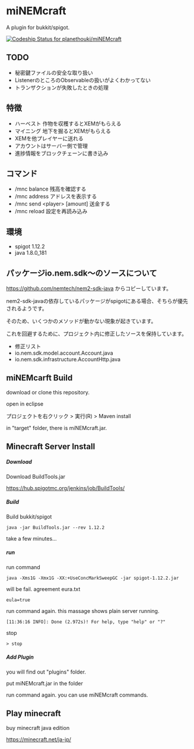 ﻿# miNEMcraft
A plugin for bukkit/spigot.

[ ![Codeship Status for planethouki/miNEMcraft](https://app.codeship.com/projects/1f434340-b5e4-0135-02bd-0abdbc6c21b9/status?branch=master)](https://app.codeship.com/projects/258518)


## TODO
* 秘密鍵ファイルの安全な取り扱い
* ListenerのところのObservableの扱いがよくわかってない
* トランザクションが失敗したときの処理

## 特徴
* ハーベスト 作物を収穫するとXEMがもらえる
* マイニング 地下を掘るとXEMがもらえる
* XEMを他プレイヤーに送れる
* アカウントはサーバー側で管理
* 進捗情報をブロックチェーンに書き込み


## コマンド
* /mnc balance 残高を確認する
* /mnc address アドレスを表示する
* /mnc send &lt;player&gt; [amount] 送金する
* /mnc reload 設定を再読み込み


## 環境
* spigot 1.12.2
* java 1.8.0_181

## パッケージio.nem.sdk～のソースについて
https://github.com/nemtech/nem2-sdk-java からコピーしています。

nem2-sdk-javaの依存しているパッケージがspigotにある場合、そちらが優先されるようです。

そのため、いくつかのメソッドが動かない現象が起きています。

これを回避するために、プロジェクト内に修正したソースを保持しています。

* 修正リスト
* io.nem.sdk.model.account.Account.java
* io.nem.sdk.infrastructure.AccountHttp.java


## miNEMcarft Build

download or clone this repository.

open in eclipse

プロジェクトを右クリック > 実行(R) > Maven install

in "target" folder, there is miNEMcraft.jar.


## Minecraft Server Install

##### Download

Download BuildTools.jar

https://hub.spigotmc.org/jenkins/job/BuildTools/

##### Build

Build bukkit/spigot


```
java -jar BuildTools.jar --rev 1.12.2
```

take a few minutes...

##### run

run command

```
java -Xms1G -Xmx1G -XX:+UseConcMarkSweepGC -jar spigot-1.12.2.jar
```

will be fail. agreement eura.txt

```
eula=true
```

run command again. this massage shows plain server running.

```
[11:36:16 INFO]: Done (2.972s)! For help, type "help" or "?"
```

stop

```
> stop
```

##### Add Plugin

you will find out "plugins" folder.

put miNEMcraft.jar in the folder

run command again. you can use miNEMcraft commands.


## Play minecraft

buy minecraft java edition

https://minecraft.net/ja-jp/